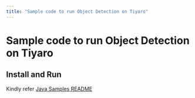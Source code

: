 ```yaml
---
title: "Sample code to run Object Detection on Tiyaro"
---
```


# Sample code to run Object Detection on Tiyaro

## Install and Run
Kindly refer [Java Samples README](../../../../../../../README.md)